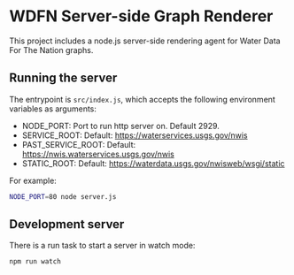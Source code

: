 # WDFN Server-side Graph Renderer

This project includes a node.js server-side rendering agent for Water Data For
The Nation graphs.

## Running the server

The entrypoint is `src/index.js`, which accepts the following environment
variables as arguments:

- NODE_PORT: Port to run http server on. Default 2929.
- SERVICE_ROOT: Default: https://waterservices.usgs.gov/nwis
- PAST_SERVICE_ROOT: Default: https://nwis.waterservices.usgs.gov/nwis
- STATIC_ROOT: Default: https://waterdata.usgs.gov/nwisweb/wsgi/static

For example:

```bash
NODE_PORT=80 node server.js
```

## Development server

There is a run task to start a server in watch mode:

```bash
npm run watch
```
